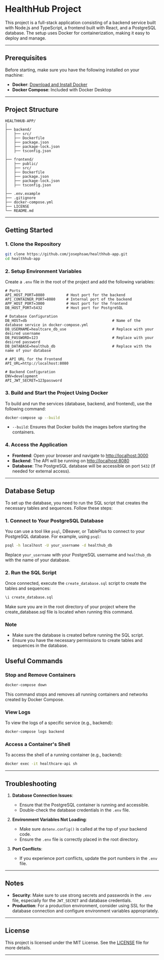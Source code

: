 # HealthHub Project

This project is a full-stack application consisting of a backend service built with Node.js and TypeScript, a frontend built with React, and a PostgreSQL database. The setup uses Docker for containerization, making it easy to deploy and manage.

---

## Prerequisites

Before starting, make sure you have the following installed on your machine:

- **Docker**: [Download and Install Docker](https://docs.docker.com/get-docker/)
- **Docker Compose**: Included with Docker Desktop

---

## Project Structure

```
HEALTHHUB-APP/
│
├── backend/
│   ├── src/
│   ├── Dockerfile
│   ├── package.json
│   ├── package-lock.json
│   ├── tsconfig.json
│
├── frontend/
│   ├── public/
│   ├── src/
│   ├── Dockerfile
│   ├── package.json
│   ├── package-lock.json
│   ├── tsconfig.json
│
├── .env.example
├── .gitignore
├── docker-compose.yml
├── LICENSE
└── README.md
```

---

## Getting Started

### 1. Clone the Repository

```bash
git clone https://github.com/josephsae/healthhub-app.git
cd healthhub-app
```

### 2. Setup Environment Variables

Create a `.env` file in the root of the project and add the following variables:

```env
# Ports
API_HOST_PORT=8080          # Host port for the backend
API_CONTAINER_PORT=8080     # Internal port of the backend
APP_HOST_PORT=3000          # Host port for the frontend
DB_HOST_PORT=5432           # Host port for PostgreSQL

# Database Configuration
DB_HOST=db                                       # Name of the database service in docker-compose.yml
DB_USERNAME=healtcare_db_use                     # Replace with your desired username
DB_PASSWORD=123                                  # Replace with your desired password
DB_DATABASE=healthub_db                          # Replace with the name of your database

# API URL for the Frontend
API_URL=http://localhost:8080 

# Backend Configuration
ENV=development
API_JWT_SECRET=123password
```

### 3. Build and Start the Project Using Docker

To build and run the services (database, backend, and frontend), use the following command:

```bash
docker-compose up --build
```

- `--build`: Ensures that Docker builds the images before starting the containers.

### 4. Access the Application

- **Frontend**: Open your browser and navigate to [http://localhost:3000](http://localhost:3000)
- **Backend**: The API will be running on [http://localhost:8080](http://localhost:8080)
- **Database**: The PostgreSQL database will be accessible on port `5432` (if needed for external access).

---

## Database Setup

To set up the database, you need to run the SQL script that creates the necessary tables and sequences. Follow these steps:

### 1. Connect to Your PostgreSQL Database

You can use a tool like `psql`, DBeaver, or TablePlus to connect to your PostgreSQL database. For example, using `psql`:

```bash
psql -h localhost -U your_username -d healthub_db
```

Replace `your_username` with your PostgreSQL username and `healthub_db` with the name of your database.

### 2. Run the SQL Script

Once connected, execute the `create_database.sql` script to create the tables and sequences:

```bash
\i create_database.sql
```

Make sure you are in the root directory of your project where the create_database.sql file is located when running this command.

### Note

- Make sure the database is created before running the SQL script.
- Ensure you have the necessary permissions to create tables and sequences in the database.


## Useful Commands

### Stop and Remove Containers

```bash
docker-compose down
```

This command stops and removes all running containers and networks created by Docker Compose.

### View Logs

To view the logs of a specific service (e.g., backend):

```bash
docker-compose logs backend
```

### Access a Container's Shell

To access the shell of a running container (e.g., backend):

```bash
docker exec -it healthcare-api sh
```

---

## Troubleshooting

1. **Database Connection Issues**:
   - Ensure that the PostgreSQL container is running and accessible.
   - Double-check the database credentials in the `.env` file.

2. **Environment Variables Not Loading**:
   - Make sure `dotenv.config()` is called at the top of your backend code.
   - Ensure the `.env` file is correctly placed in the root directory.

3. **Port Conflicts**:
   - If you experience port conflicts, update the port numbers in the `.env` file.

---

## Notes

- **Security**: Make sure to use strong secrets and passwords in the `.env` file, especially for the `JWT_SECRET` and database credentials.
- **Production**: For a production environment, consider using SSL for the database connection and configure environment variables appropriately.

---

## License

This project is licensed under the MIT License. See the [LICENSE](LICENSE) file for more details.

---
